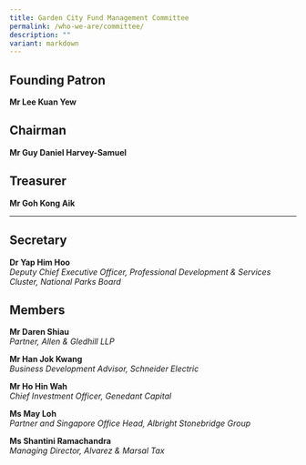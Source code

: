 ```yaml
---
title: Garden City Fund Management Committee
permalink: /who-we-are/committee/
description: ""
variant: markdown
---
```

Founding Patron
---------------
**Mr Lee Kuan Yew**


Chairman
--------
**Mr Guy Daniel Harvey-Samuel**  


Treasurer
---------
**Mr Goh Kong Aik**

* * *
Secretary
---------
**Dr Yap Him Hoo**  
<i>Deputy Chief Executive Officer, Professional Development &amp; Services Cluster, National Parks Board</i>

Members
-------
**Mr Daren Shiau**  
<i>Partner, Allen &amp; Gledhill LLP</i>

**Mr Han Jok Kwang**  
<i>Business Development Advisor, Schneider Electric</i>

**Mr Ho Hin Wah**  
<i>Chief Investment Officer, Genedant Capital</i>

**Ms May Loh**  
<i>Partner and Singapore Office Head, Albright Stonebridge Group</i>

**Ms Shantini Ramachandra**  
<i>Managing Director, Alvarez &amp; Marsal Tax</i>
